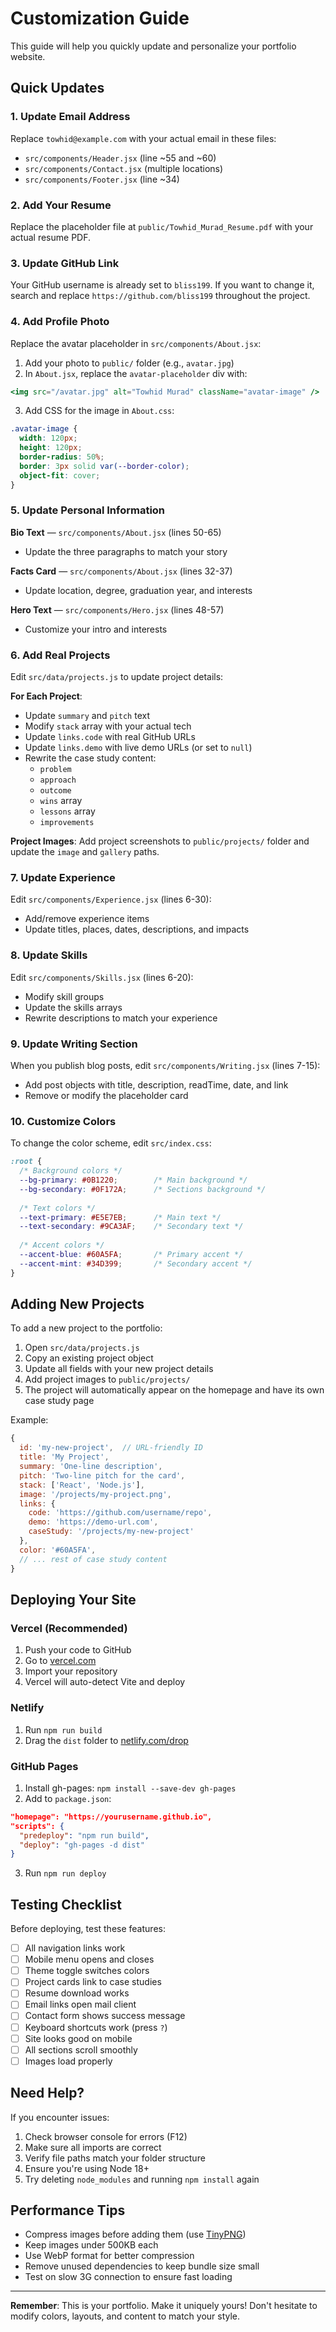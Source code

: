# Customization Guide

This guide will help you quickly update and personalize your portfolio website.

## Quick Updates

### 1. Update Email Address

Replace `towhid@example.com` with your actual email in these files:
- `src/components/Header.jsx` (line ~55 and ~60)
- `src/components/Contact.jsx` (multiple locations)
- `src/components/Footer.jsx` (line ~34)

### 2. Add Your Resume

Replace the placeholder file at `public/Towhid_Murad_Resume.pdf` with your actual resume PDF.

### 3. Update GitHub Link

Your GitHub username is already set to `bliss199`. If you want to change it, search and replace `https://github.com/bliss199` throughout the project.

### 4. Add Profile Photo

Replace the avatar placeholder in `src/components/About.jsx`:
1. Add your photo to `public/` folder (e.g., `avatar.jpg`)
2. In `About.jsx`, replace the `avatar-placeholder` div with:
```jsx
<img src="/avatar.jpg" alt="Towhid Murad" className="avatar-image" />
```
3. Add CSS for the image in `About.css`:
```css
.avatar-image {
  width: 120px;
  height: 120px;
  border-radius: 50%;
  border: 3px solid var(--border-color);
  object-fit: cover;
}
```

### 5. Update Personal Information

**Bio Text** — `src/components/About.jsx` (lines 50-65)
- Update the three paragraphs to match your story

**Facts Card** — `src/components/About.jsx` (lines 32-37)
- Update location, degree, graduation year, and interests

**Hero Text** — `src/components/Hero.jsx` (lines 48-57)
- Customize your intro and interests

### 6. Add Real Projects

Edit `src/data/projects.js` to update project details:

**For Each Project**:
- Update `summary` and `pitch` text
- Modify `stack` array with your actual tech
- Update `links.code` with real GitHub URLs
- Update `links.demo` with live demo URLs (or set to `null`)
- Rewrite the case study content:
  - `problem`
  - `approach`
  - `outcome`
  - `wins` array
  - `lessons` array
  - `improvements`

**Project Images**:
Add project screenshots to `public/projects/` folder and update the `image` and `gallery` paths.

### 7. Update Experience

Edit `src/components/Experience.jsx` (lines 6-30):
- Add/remove experience items
- Update titles, places, dates, descriptions, and impacts

### 8. Update Skills

Edit `src/components/Skills.jsx` (lines 6-20):
- Modify skill groups
- Update the skills arrays
- Rewrite descriptions to match your experience

### 9. Update Writing Section

When you publish blog posts, edit `src/components/Writing.jsx` (lines 7-15):
- Add post objects with title, description, readTime, date, and link
- Remove or modify the placeholder card

### 10. Customize Colors

To change the color scheme, edit `src/index.css`:

```css
:root {
  /* Background colors */
  --bg-primary: #0B1220;        /* Main background */
  --bg-secondary: #0F172A;      /* Sections background */
  
  /* Text colors */
  --text-primary: #E5E7EB;      /* Main text */
  --text-secondary: #9CA3AF;    /* Secondary text */
  
  /* Accent colors */
  --accent-blue: #60A5FA;       /* Primary accent */
  --accent-mint: #34D399;       /* Secondary accent */
}
```

## Adding New Projects

To add a new project to the portfolio:

1. Open `src/data/projects.js`
2. Copy an existing project object
3. Update all fields with your new project details
4. Add project images to `public/projects/`
5. The project will automatically appear on the homepage and have its own case study page

Example:
```javascript
{
  id: 'my-new-project',  // URL-friendly ID
  title: 'My Project',
  summary: 'One-line description',
  pitch: 'Two-line pitch for the card',
  stack: ['React', 'Node.js'],
  image: '/projects/my-project.png',
  links: {
    code: 'https://github.com/username/repo',
    demo: 'https://demo-url.com',
    caseStudy: '/projects/my-new-project'
  },
  color: '#60A5FA',
  // ... rest of case study content
}
```

## Deploying Your Site

### Vercel (Recommended)
1. Push your code to GitHub
2. Go to [vercel.com](https://vercel.com)
3. Import your repository
4. Vercel will auto-detect Vite and deploy

### Netlify
1. Run `npm run build`
2. Drag the `dist` folder to [netlify.com/drop](https://netlify.com/drop)

### GitHub Pages
1. Install gh-pages: `npm install --save-dev gh-pages`
2. Add to `package.json`:
```json
"homepage": "https://yourusername.github.io",
"scripts": {
  "predeploy": "npm run build",
  "deploy": "gh-pages -d dist"
}
```
3. Run `npm run deploy`

## Testing Checklist

Before deploying, test these features:

- [ ] All navigation links work
- [ ] Mobile menu opens and closes
- [ ] Theme toggle switches colors
- [ ] Project cards link to case studies
- [ ] Resume download works
- [ ] Email links open mail client
- [ ] Contact form shows success message
- [ ] Keyboard shortcuts work (press `?`)
- [ ] Site looks good on mobile
- [ ] All sections scroll smoothly
- [ ] Images load properly

## Need Help?

If you encounter issues:
1. Check browser console for errors (F12)
2. Make sure all imports are correct
3. Verify file paths match your folder structure
4. Ensure you're using Node 18+
5. Try deleting `node_modules` and running `npm install` again

## Performance Tips

- Compress images before adding them (use [TinyPNG](https://tinypng.com))
- Keep images under 500KB each
- Use WebP format for better compression
- Remove unused dependencies to keep bundle size small
- Test on slow 3G connection to ensure fast loading

---

**Remember**: This is your portfolio. Make it uniquely yours! Don't hesitate to modify colors, layouts, and content to match your style.

